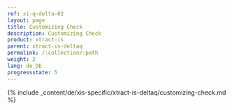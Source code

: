 ```yaml
---
ref: xi-q-delta-02
layout: page
title: Customizing Check
description: Customizing Check
product: xtract-is
parent: xtract-is-deltaq
permalink: /:collection/:path
weight: 2
lang: de_DE
progressstate: 5
---
```

{% include _content/de/xis-specific/xtract-is-deltaq/customizing-check.md %}
